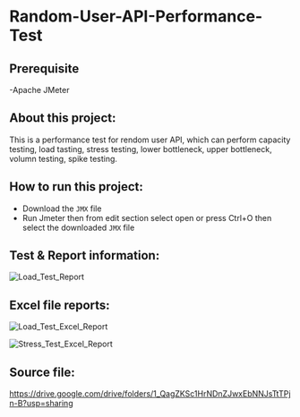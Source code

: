 # Random-User-API-Performance-Test

## Prerequisite
-Apache JMeter

## About this project:
This is a performance test for rendom user API, which can perform capacity testing, load tasting, stress testing, lower bottleneck, upper bottleneck, volumn testing, spike testing.

## How to run this project:
- Download the
  ``` JMX ``` file
- Run Jmeter then from edit section select open or press Ctrl+O then select the downloaded ``` JMX ``` file

## Test & Report information:

![Load_Test_Report](https://github.com/AbdullahRashel/Random-User-API-Performance-Test/assets/153196738/554569f0-f0c7-40f1-88f5-1dd36ce0d48b)

## Excel file reports:

![Load_Test_Excel_Report](https://github.com/AbdullahRashel/Random-User-API-Performance-Test/assets/153196738/4782fd13-7605-4227-894c-4c69db678d81)

![Stress_Test_Excel_Report](https://github.com/AbdullahRashel/Random-User-API-Performance-Test/assets/153196738/aaa7ac85-620c-4925-8098-54748be4aeef)

## Source file:

https://drive.google.com/drive/folders/1_QagZKSc1HrNDnZJwxEbNNJsTtTPjn-B?usp=sharing
